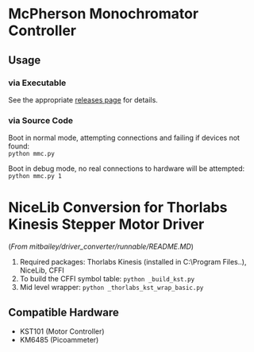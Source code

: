 # McPherson Monochromator Controller

## Usage
### via Executable
See the appropriate [releases page](https://github.com/mitbailey/MMC/releases) for details.  

### via Source Code
Boot in normal mode, attempting connections and failing if devices not found:  
`python mmc.py`   
   
Boot in debug mode, no real connections to hardware will be attempted:  
`python mmc.py 1`

# NiceLib Conversion for Thorlabs Kinesis Stepper Motor Driver
(_From mitbailey/driver_converter/runnable/README.MD_)
1. Required packages: Thorlabs Kinesis (installed in C:\Program Files..), NiceLib, CFFI
2. To build the CFFI symbol table: `python _build_kst.py`
3. Mid level wrapper: `python _thorlabs_kst_wrap_basic.py`

## Compatible Hardware
- KST101 (Motor Controller)  
- KM6485 (Picoammeter)  